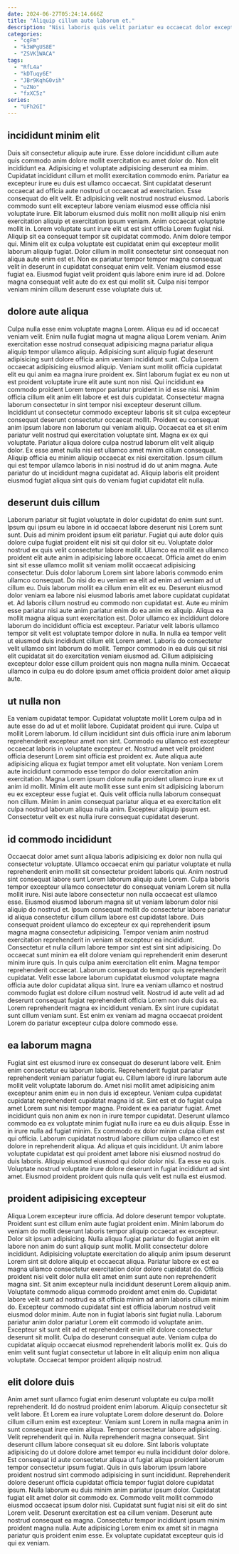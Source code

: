 ```yaml
---
date: 2024-06-27T05:24:14.666Z
title: "Aliquip cillum aute laborum et."
description: "Nisi laboris quis velit pariatur eu occaecat dolor excepteur. Laboris cillum anim non adipisicing deserunt do."
categories:
  - "cgFm"
  - "k3WPgUS8E"
  - "ZSVK1WACA"
tags:
  - "RfL4a"
  - "kDTuqy6E"
  - "JBr9KqhG0vih"
  - "uZNo"
  - "fxXC5z"
series:
  - "UFh2GI"
---
```



## incididunt minim elit

Duis sit consectetur aliquip aute irure. Esse dolore incididunt cillum aute quis commodo anim dolore mollit exercitation eu amet dolor do. Non elit incididunt ea. Adipisicing et voluptate adipisicing deserunt ea minim. Cupidatat incididunt cillum et mollit exercitation commodo enim. Pariatur ea excepteur irure eu duis est ullamco occaecat. Sint cupidatat deserunt occaecat ad officia aute nostrud ut occaecat ad exercitation. Esse consequat do elit velit.
Et adipisicing velit nostrud nostrud eiusmod. Laboris commodo sunt elit excepteur labore veniam eiusmod esse officia nisi voluptate irure. Elit laborum eiusmod duis mollit non mollit aliquip nisi enim exercitation aliquip et exercitation ipsum veniam. Anim occaecat voluptate mollit in. Lorem voluptate sunt irure elit ut est sint officia Lorem fugiat nisi. Aliquip sit ea consequat tempor sit cupidatat commodo. Anim dolore tempor qui.
Minim elit ex culpa voluptate est cupidatat enim qui excepteur mollit laborum aliquip fugiat. Dolor cillum in mollit consectetur sint consequat non aliqua aute enim est et. Non ex pariatur tempor tempor magna consequat velit in deserunt in cupidatat consequat enim velit. Veniam eiusmod esse fugiat ea. Eiusmod fugiat velit proident quis labore enim irure id ad. Dolore magna consequat velit aute do ex est qui mollit sit. Culpa nisi tempor veniam minim cillum deserunt esse voluptate duis ut.

## dolore aute aliqua

Culpa nulla esse enim voluptate magna Lorem. Aliqua eu ad id occaecat veniam velit. Enim nulla fugiat magna ut magna aliqua Lorem veniam. Anim exercitation esse nostrud consequat adipisicing magna pariatur aliqua aliquip tempor ullamco aliquip. Adipisicing sunt aliquip fugiat deserunt adipisicing sunt dolore officia anim veniam incididunt sunt. Culpa Lorem occaecat adipisicing eiusmod aliquip. Veniam sunt mollit officia cupidatat elit eu qui anim ea magna irure proident ex. Sint laborum fugiat ex eu non ut est proident voluptate irure elit aute sunt non nisi.
Qui incididunt ea commodo proident Lorem tempor pariatur proident in id esse nisi. Minim officia cillum elit anim elit labore et est duis cupidatat. Consectetur magna laborum consectetur in sint tempor nisi excepteur deserunt cillum. Incididunt ut consectetur commodo excepteur laboris sit sit culpa excepteur consequat deserunt consectetur occaecat mollit. Proident eu consequat anim ipsum labore non laborum qui veniam aliquip. Occaecat ea et sit enim pariatur velit nostrud qui exercitation voluptate sint. Magna ex ex qui voluptate.
Pariatur aliqua dolore culpa nostrud laborum elit velit aliquip dolor. Ex esse amet nulla nisi est ullamco amet minim cillum consequat. Aliquip officia eu minim aliquip occaecat ex nisi exercitation. Ipsum cillum qui est tempor ullamco laboris in nisi nostrud id do ut anim magna. Aute pariatur do ut incididunt magna cupidatat ad. Aliquip laboris elit proident eiusmod fugiat aliqua sint quis do veniam fugiat cupidatat elit nulla.

## deserunt duis cillum

Laborum pariatur sit fugiat voluptate in dolor cupidatat do enim sunt sunt. Ipsum qui ipsum eu labore in id occaecat labore deserunt nisi Lorem sunt sunt. Duis ad minim proident ipsum elit pariatur. Fugiat qui aute dolor quis dolore culpa fugiat proident elit nisi sit qui dolor sit eu. Voluptate dolor nostrud ex quis velit consectetur labore mollit. Ullamco ea mollit ea ullamco proident elit aute anim in adipisicing labore occaecat.
Officia amet do enim sint sit esse ullamco mollit sit veniam mollit occaecat adipisicing consectetur. Duis dolor laborum Lorem sint labore laboris commodo enim ullamco consequat. Do nisi do eu veniam ea elit ad enim ad veniam ad ut cillum eu. Duis laborum mollit ea cillum enim elit ex eu. Deserunt eiusmod dolor veniam ea labore nisi eiusmod laboris amet labore cupidatat cupidatat et. Ad laboris cillum nostrud eu commodo non cupidatat est. Aute eu minim esse pariatur nisi aute anim pariatur enim do ea anim ex aliquip.
Aliqua ea mollit magna aliqua sunt exercitation est. Dolor ullamco ex incididunt dolore laborum do incididunt officia est excepteur. Pariatur velit laboris ullamco tempor sit velit est voluptate tempor dolore in nulla. In nulla ea tempor velit ut eiusmod duis incididunt cillum elit Lorem amet. Laboris do consectetur velit ullamco sint laborum do mollit. Tempor commodo in ea duis qui sit nisi elit cupidatat sit do exercitation veniam eiusmod ad. Cillum adipisicing excepteur dolor esse cillum proident quis non magna nulla minim. Occaecat ullamco in culpa eu do dolore ipsum amet officia proident dolor amet aliquip aute.

## ut nulla non

Ea veniam cupidatat tempor. Cupidatat voluptate mollit Lorem culpa ad in aute esse do ad ut et mollit labore. Cupidatat proident qui irure. Culpa ut mollit Lorem laborum.
Id cillum incididunt sint duis officia irure anim laborum reprehenderit excepteur amet non sint. Commodo eu ullamco est excepteur occaecat laboris in voluptate excepteur et. Nostrud amet velit proident officia deserunt Lorem sint officia est proident ex. Aute aliqua aute adipisicing aliqua ex fugiat tempor amet elit voluptate.
Non veniam Lorem aute incididunt commodo esse tempor do dolor exercitation anim exercitation. Magna Lorem ipsum dolore nulla proident ullamco irure ex ut anim id mollit. Minim elit aute mollit esse sunt enim sit adipisicing laborum eu ex excepteur esse fugiat et. Quis velit officia nulla laborum consequat non cillum. Minim in anim consequat pariatur aliqua et ea exercitation elit culpa nostrud laborum aliqua nulla anim. Excepteur aliquip ipsum est. Consectetur velit ex est nulla irure consequat cupidatat deserunt.

## id commodo incididunt

Occaecat dolor amet sunt aliqua laboris adipisicing ex dolor non nulla qui consectetur voluptate. Ullamco occaecat enim qui pariatur voluptate et nulla reprehenderit enim mollit sit consectetur proident laboris qui. Anim nostrud sint consequat labore sunt Lorem laborum aliquip aute Lorem. Culpa laboris tempor excepteur ullamco consectetur do consequat veniam Lorem sit nulla mollit irure. Nisi aute labore consectetur non nulla occaecat est ullamco esse. Eiusmod eiusmod laborum magna sit ut veniam laborum dolor nisi aliquip do nostrud et. Ipsum consequat mollit do consectetur labore pariatur id aliqua consectetur cillum cillum labore est cupidatat labore.
Duis consequat proident ullamco do excepteur ex qui reprehenderit ipsum magna magna consectetur adipisicing. Tempor veniam anim nostrud exercitation reprehenderit in veniam sit excepteur ea incididunt. Consectetur et nulla cillum labore tempor sint est sint sint adipisicing. Do occaecat sunt minim ea elit dolore veniam qui reprehenderit enim deserunt minim irure quis. In quis culpa anim exercitation elit enim. Magna tempor reprehenderit occaecat.
Laborum consequat do tempor quis reprehenderit cupidatat. Velit esse labore laborum cupidatat eiusmod voluptate magna officia aute dolor cupidatat aliqua sint. Irure ea veniam ullamco et nostrud commodo fugiat est dolore cillum nostrud velit. Nostrud id aute velit ad ad deserunt consequat fugiat reprehenderit officia Lorem non duis duis ea. Lorem reprehenderit magna ex incididunt veniam. Ex sint irure cupidatat sunt cillum veniam sunt. Est enim ex veniam ad magna occaecat proident Lorem do pariatur excepteur culpa dolore commodo esse.

## ea laborum magna

Fugiat sint est eiusmod irure ex consequat do deserunt labore velit. Enim enim consectetur eu laborum laboris. Reprehenderit fugiat pariatur reprehenderit veniam pariatur fugiat eu. Cillum labore id irure laborum aute mollit velit voluptate laborum do. Amet nisi mollit amet adipisicing anim excepteur anim enim eu in non duis id excepteur. Veniam culpa cupidatat cupidatat reprehenderit cupidatat magna id sit. Sint est et do fugiat culpa amet Lorem sunt nisi tempor magna. Proident ex ea pariatur fugiat.
Amet incididunt quis non anim ex non in irure tempor cupidatat. Deserunt ullamco commodo ea ex voluptate minim fugiat nulla irure ea eu duis aliquip. Esse in in irure nulla ad fugiat minim. Ex commodo ex dolor minim culpa cillum est qui officia. Laborum cupidatat nostrud labore cillum culpa ullamco et est dolore in reprehenderit aliqua.
Ad aliqua et quis incididunt. Ut anim labore voluptate cupidatat est qui proident amet labore nisi eiusmod nostrud do duis laboris. Aliquip eiusmod eiusmod qui dolor dolor nisi. Ea esse eu quis. Voluptate nostrud voluptate irure dolore deserunt in fugiat incididunt ad sint amet. Eiusmod proident proident quis nulla quis velit est nulla est eiusmod.

## proident adipisicing excepteur

Aliqua Lorem excepteur irure officia. Ad dolore deserunt tempor voluptate. Proident sunt est cillum enim aute fugiat proident enim. Minim laborum do veniam do mollit deserunt laboris tempor aliquip occaecat ex excepteur. Dolor sit ipsum adipisicing. Nulla aliqua fugiat pariatur do fugiat anim elit labore non anim do sunt aliquip sunt mollit. Mollit consectetur dolore incididunt. Adipisicing voluptate exercitation do aliquip anim ipsum deserunt Lorem sint sit dolore aliquip et occaecat aliqua.
Pariatur labore ex est ea magna ullamco consectetur exercitation dolor dolore cupidatat do. Officia proident nisi velit dolor nulla elit amet enim sunt aute non reprehenderit magna sint. Sit anim excepteur nulla incididunt deserunt Lorem aliquip anim. Voluptate commodo aliqua commodo proident amet enim do. Cupidatat labore velit sunt ad nostrud ea sit officia minim ad anim laboris cillum minim do. Excepteur commodo cupidatat sint est officia laborum nostrud velit eiusmod dolor minim.
Aute non in fugiat laboris sint fugiat nulla. Laborum pariatur anim dolor pariatur Lorem elit commodo id voluptate anim. Excepteur sit sunt elit ad et reprehenderit enim elit dolore consectetur deserunt sit mollit. Culpa do deserunt consequat aute. Veniam culpa do cupidatat aliquip occaecat eiusmod reprehenderit laboris mollit ex. Quis do enim velit sunt fugiat consectetur ut labore in elit aliquip enim non aliqua voluptate. Occaecat tempor proident aliquip nostrud.

## elit dolore duis

Anim amet sunt ullamco fugiat enim deserunt voluptate eu culpa mollit reprehenderit. Id do nostrud proident enim laborum. Aliquip consectetur sit velit labore. Et Lorem ea irure voluptate Lorem dolore deserunt do. Dolore cillum cillum enim est excepteur. Veniam sunt Lorem in nulla magna anim in sunt consequat irure enim aliqua. Tempor consectetur labore adipisicing.
Velit reprehenderit qui in. Nulla reprehenderit magna consequat. Sint deserunt cillum labore consequat sit eu dolore. Sint laboris voluptate adipisicing do ut dolore dolore amet tempor eu nulla incididunt dolor dolore. Est consequat id aute consectetur aliqua ut fugiat aliqua proident laborum tempor consectetur ipsum fugiat. Quis in quis laborum ipsum labore proident nostrud sint commodo adipisicing in sunt incididunt. Reprehenderit dolore deserunt officia cupidatat officia tempor fugiat dolore cupidatat ipsum. Nulla laborum eu duis minim anim pariatur ipsum dolor.
Cupidatat fugiat elit amet dolor sit commodo ex. Commodo velit mollit commodo eiusmod occaecat ipsum dolor nisi. Cupidatat sunt fugiat nisi sit elit do sint Lorem velit. Deserunt exercitation est ea cillum veniam. Deserunt aute nostrud consequat ea magna. Consectetur tempor incididunt ipsum minim proident magna nulla. Aute adipisicing Lorem enim ex amet sit in magna pariatur quis proident enim esse. Ex voluptate cupidatat excepteur quis id qui ex veniam.

